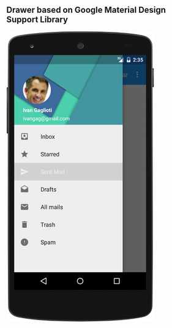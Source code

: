 ## Drawer based on Google Material Design Support Library
![](https://github.com/ivangag/NativeDrawerApp/blob/master/DrawerOpened.png)